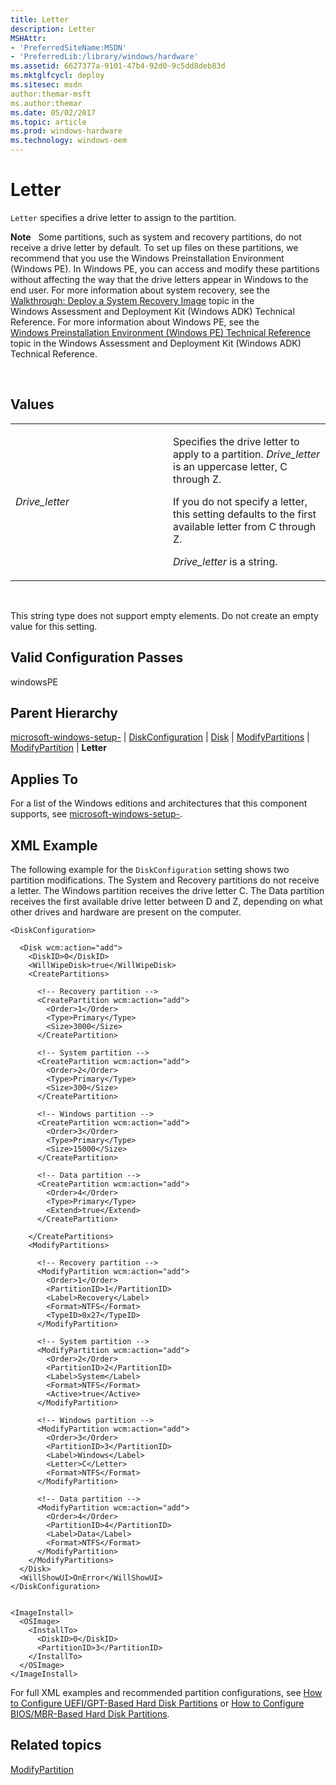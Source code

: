 ```yaml
---
title: Letter
description: Letter
MSHAttr:
- 'PreferredSiteName:MSDN'
- 'PreferredLib:/library/windows/hardware'
ms.assetid: 6627377a-9101-47b4-92d0-9c5dd8deb83d
ms.mktglfcycl: deploy
ms.sitesec: msdn
author:themar-msft
ms.author:themar
ms.date: 05/02/2017
ms.topic: article
ms.prod: windows-hardware
ms.technology: windows-oem
---
```


# Letter


`Letter` specifies a drive letter to assign to the partition.

**Note**  
Some partitions, such as system and recovery partitions, do not receive a drive letter by default. To set up files on these partitions, we recommend that you use the Windows Preinstallation Environment (Windows PE). In Windows PE, you can access and modify these partitions without affecting the way that the drive letters appear in Windows to the end user. For more information about system recovery, see the [Walkthrough: Deploy a System Recovery Image](http://go.microsoft.com/fwlink/?LinkId=206666) topic in the Windows Assessment and Deployment Kit (Windows ADK) Technical Reference. For more information about Windows PE, see the [Windows Preinstallation Environment (Windows PE) Technical Reference](http://go.microsoft.com/fwlink/?LinkId=206667) topic in the Windows Assessment and Deployment Kit (Windows ADK) Technical Reference.

 

## Values


<table>
<colgroup>
<col width="50%" />
<col width="50%" />
</colgroup>
<tbody>
<tr class="odd">
<td><p><em>Drive_letter</em></p></td>
<td><p>Specifies the drive letter to apply to a partition. <em>Drive_letter</em> is an uppercase letter, C through Z.</p>
<p>If you do not specify a letter, this setting defaults to the first available letter from C through Z.</p>
<p><em>Drive_letter</em> is a string.</p></td>
</tr>
</tbody>
</table>

 

This string type does not support empty elements. Do not create an empty value for this setting.

## Valid Configuration Passes


windowsPE

## Parent Hierarchy


[microsoft-windows-setup-](microsoft-windows-setup.md) | [DiskConfiguration](microsoft-windows-setup-diskconfiguration.md) | [Disk](microsoft-windows-setup-diskconfiguration-disk.md) | [ModifyPartitions](microsoft-windows-setup-diskconfiguration-disk-modifypartitions.md) | [ModifyPartition](microsoft-windows-setup-diskconfiguration-disk-modifypartitions-modifypartition.md) | **Letter**

## Applies To


For a list of the Windows editions and architectures that this component supports, see [microsoft-windows-setup-](microsoft-windows-setup.md).

## XML Example


The following example for the `DiskConfiguration` setting shows two partition modifications. The System and Recovery partitions do not receive a letter. The Windows partition receives the drive letter C. The Data partition receives the first available drive letter between D and Z, depending on what other drives and hardware are present on the computer.

```
<DiskConfiguration>

  <Disk wcm:action="add">
    <DiskID>0</DiskID> 
    <WillWipeDisk>true</WillWipeDisk> 
    <CreatePartitions>

      <!-- Recovery partition -->
      <CreatePartition wcm:action="add">
        <Order>1</Order> 
        <Type>Primary</Type> 
        <Size>3000</Size> 
      </CreatePartition>

      <!-- System partition -->
      <CreatePartition wcm:action="add">
        <Order>2</Order> 
        <Type>Primary</Type> 
        <Size>300</Size> 
      </CreatePartition>

      <!-- Windows partition -->
      <CreatePartition wcm:action="add">
        <Order>3</Order> 
        <Type>Primary</Type> 
        <Size>15000</Size> 
      </CreatePartition>

      <!-- Data partition -->
      <CreatePartition wcm:action="add">
        <Order>4</Order> 
        <Type>Primary</Type> 
        <Extend>true</Extend> 
      </CreatePartition>

    </CreatePartitions>
    <ModifyPartitions>

      <!-- Recovery partition -->
      <ModifyPartition wcm:action="add">
        <Order>1</Order> 
        <PartitionID>1</PartitionID> 
        <Label>Recovery</Label> 
        <Format>NTFS</Format> 
        <TypeID>0x27</TypeID>
      </ModifyPartition>

      <!-- System partition -->
      <ModifyPartition wcm:action="add">
        <Order>2</Order> 
        <PartitionID>2</PartitionID> 
        <Label>System</Label> 
        <Format>NTFS</Format> 
        <Active>true</Active> 
      </ModifyPartition>

      <!-- Windows partition -->
      <ModifyPartition wcm:action="add">
        <Order>3</Order> 
        <PartitionID>3</PartitionID> 
        <Label>Windows</Label> 
        <Letter>C</Letter> 
        <Format>NTFS</Format> 
      </ModifyPartition>

      <!-- Data partition -->
      <ModifyPartition wcm:action="add">
        <Order>4</Order> 
        <PartitionID>4</PartitionID> 
        <Label>Data</Label> 
        <Format>NTFS</Format> 
      </ModifyPartition>
    </ModifyPartitions>
  </Disk>
  <WillShowUI>OnError</WillShowUI> 
</DiskConfiguration>


<ImageInstall>
  <OSImage>
    <InstallTo>
      <DiskID>0</DiskID> 
      <PartitionID>3</PartitionID> 
    </InstallTo>
  </OSImage>
</ImageInstall>
```

For full XML examples and recommended partition configurations, see [How to Configure UEFI/GPT-Based Hard Disk Partitions](http://go.microsoft.com/fwlink/?LinkId=214261) or [How to Configure BIOS/MBR-Based Hard Disk Partitions](http://go.microsoft.com/fwlink/?LinkId=214260).

## Related topics


[ModifyPartition](microsoft-windows-setup-diskconfiguration-disk-modifypartitions-modifypartition.md)

 

 







